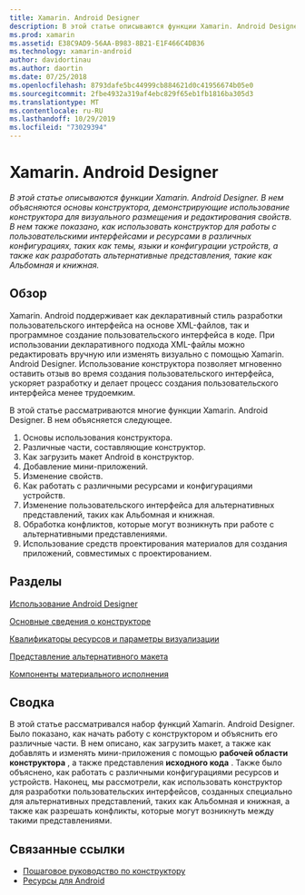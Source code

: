 ```yaml
---
title: Xamarin. Android Designer
description: В этой статье описываются функции Xamarin. Android Designer. В нем объясняются основы конструктора, демонстрирующие использование конструктора для визуального размещения и редактирования свойств. В нем также показано, как использовать конструктор для работы с пользовательскими интерфейсами и ресурсами в различных конфигурациях, таких как темы, языки и конфигурации устройств, а также как разработать альтернативные представления, такие как Альбомная и книжная.
ms.prod: xamarin
ms.assetid: E38C9AD9-56AA-B983-8B21-E1F466C4DB36
ms.technology: xamarin-android
author: davidortinau
ms.author: daortin
ms.date: 07/25/2018
ms.openlocfilehash: 8793dafe5bc44999cb884621d0c41956674b05e0
ms.sourcegitcommit: 2fbe4932a319af4ebc829f65eb1fb1816ba305d3
ms.translationtype: MT
ms.contentlocale: ru-RU
ms.lasthandoff: 10/29/2019
ms.locfileid: "73029394"
---
```

# <a name="xamarinandroid-designer"></a>Xamarin. Android Designer

_В этой статье описываются функции Xamarin. Android Designer. В нем объясняются основы конструктора, демонстрирующие использование конструктора для визуального размещения и редактирования свойств. В нем также показано, как использовать конструктор для работы с пользовательскими интерфейсами и ресурсами в различных конфигурациях, таких как темы, языки и конфигурации устройств, а также как разработать альтернативные представления, такие как Альбомная и книжная._

## <a name="overview"></a>Обзор

Xamarin. Android поддерживает как декларативный стиль разработки пользовательского интерфейса на основе XML-файлов, так и программное создание пользовательского интерфейса в коде.
При использовании декларативного подхода XML-файлы можно редактировать вручную или изменять визуально с помощью Xamarin. Android Designer. Использование конструктора позволяет мгновенно оставить отзыв во время создания пользовательского интерфейса, ускоряет разработку и делает процесс создания пользовательского интерфейса менее трудоемким.

В этой статье рассматриваются многие функции Xamarin. Android Designer. В нем объясняется следующее.

1. Основы использования конструктора.
2. Различные части, составляющие конструктор.
3. Как загрузить макет Android в конструктор.
4. Добавление мини-приложений.
5. Изменение свойств.
6. Как работать с различными ресурсами и конфигурациями устройств.
7. Изменение пользовательского интерфейса для альтернативных представлений, таких как Альбомная и книжная. 
8. Обработка конфликтов, которые могут возникнуть при работе с альтернативными представлениями. 
9. Использование средств проектирования материалов для создания приложений, совместимых с проектированием.

## <a name="sections"></a>Разделы

 [Использование Android Designer](~/android/user-interface/android-designer/designer-walkthrough.md)

 [Основные сведения о конструкторе](~/android/user-interface/android-designer/designer-basics.md)

 [Квалификаторы ресурсов и параметры визуализации](~/android/user-interface/android-designer/resource-qualifiers.md)

 [Представление альтернативного макета](~/android/user-interface/android-designer/alternative-layout-views.md)

 [Компоненты материального исполнения](~/android/user-interface/android-designer/material-design-features.md)

## <a name="summary"></a>Сводка

В этой статье рассматривался набор функций Xamarin. Android Designer.
Было показано, как начать работу с конструктором и объяснить его различные части. В нем описано, как загрузить макет, а также как добавлять и изменять мини-приложения с помощью **рабочей области конструктора** , а также представления **исходного кода** . Также было объяснено, как работать с различными конфигурациями ресурсов и устройств. Наконец, мы рассмотрели, как использовать конструктор для разработки пользовательских интерфейсов, созданных специально для альтернативных представлений, таких как Альбомная и книжная, а также как разрешать конфликты, которые могут возникнуть между такими представлениями.

## <a name="related-links"></a>Связанные ссылки

- [Пошаговое руководство по конструктору](~/android/user-interface/android-designer/designer-walkthrough.md)
- [Ресурсы для Android](~/android/app-fundamentals/resources-in-android/index.md)
